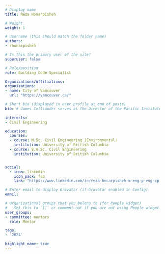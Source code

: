 ```yaml
---
# Display name
title: Reza Honarpisheh

# Weight
weight: 1

# Username (this should match the folder name)
authors:
- rhonarpisheh

# Is this the primary user of the site?
superuser: false

# Role/position
role: Building Code Specialist

Organizations/Affiliations:
organizations:
- name: City of Vancouver
  url: "https://vancouver.ca/"

# Short bio (displayed in user profile at end of posts)
bio: # James Colliander serves as the Director of the Pacific Institute for the Mathematical Sciences.

interests:
- Civil Engineering

education:
  courses:
  - course: M.Sc. Civil Engineering (Environmental)
    institution: University of British Columbia
  - course: B.A.Sc. Civil Engineering
    institution: University of British Columbia


social:
  - icon: linkedin
    icon_pack: fab
    link: "https://www.linkedin.com/in/reza-honarpisheh-m-eng-p-eng-cp-76101593/"

# Enter email to display Gravatar (if Gravatar enabled in Config)
email:

# Organizational groups that you belong to (for People widget)
#   Set this to `[]` or comment out if you are not using People widget.
user_groups:
- committee: mentors
  role: Mentor

tags:
- '2024'

highlight_name: true
---
```

